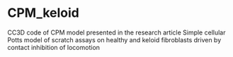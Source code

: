 # CPM_keloid
CC3D code of CPM model presented in the research article Simple cellular Potts model of scratch assays on healthy and keloid fibroblasts driven by contact inhibition of locomotion
